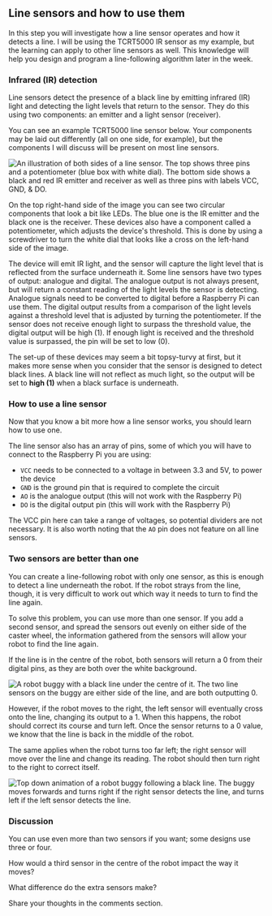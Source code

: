 [comment]: # (
Is this step open? Y/N
If so, short description of this step:
Related links:
Related files:
)

## Line sensors and how to use them

In this step you will investigate how a line sensor operates and how it detects a line. I will be using the TCRT5000 IR sensor as my example, but the learning can apply to other line sensors as well. This knowledge will help you design and program a line-following algorithm later in the week.

### Infrared (IR) detection

Line sensors detect the presence of a black line by emitting infrared (IR) light and detecting the light levels that return to the sensor. They do this using two components: an emitter and a light sensor (receiver).

You can see an example TCRT5000 line sensor below. Your components may be laid out differently (all on one side, for example), but the components I will discuss will be present on most line sensors.

![An illustration of both sides of a line sensor. The top shows three pins and a potentiometer (blue box with white dial). The bottom side shows a black and red IR emitter and receiver as well as three pins with labels VCC, GND, & DO.](https://rpf-futurelearn.s3-eu-west-1.amazonaws.com/Robotics+-+Robot+Buggy/Illustration/36-3_4_TCRT_Sensor_Diagram.png)

On the top right-hand side of the image you can see two circular components that look a bit like LEDs. The blue one is the IR emitter and the black one is the receiver. These devices also have a component called a potentiometer, which adjusts the device's threshold. This is done by using a screwdriver to turn the white dial that looks like a cross on the left-hand side of the image.

The device will emit IR light, and the sensor will capture the light level that is reflected from the surface underneath it. Some line sensors have two types of output: analogue and digital. The analogue output is not always present, but will return a constant reading of the light levels the sensor is detecting. Analogue signals need to be converted to digital before a Raspberry Pi can use them. The digital output results from a comparison of the light levels against a threshold level that is adjusted by turning the potentiometer. If the sensor does not receive enough light to surpass the threshold value, the digital output will be high (1). If enough light is received and the threshold value is surpassed, the pin will be set to low (0).

The set-up of these devices may seem a bit topsy-turvy at first, but it makes more sense when you consider that the sensor is designed to detect black lines. A black line will not reflect as much light, so the output will be set to **high (1)** when a black surface is underneath.

### How to use a line sensor

Now that you know a bit more how a line sensor works, you should learn how to use one.

The line sensor also has an array of pins, some of which you will have to connect to the Raspberry Pi you are using:

+ `VCC` needs to be connected to a voltage in between 3.3 and 5V, to power the device
+ `GND` is the ground pin that is required to complete the circuit
+ `AO` is the analogue output (this will not work with the Raspberry Pi)
+ `DO` is the digital output pin (this will work with the Raspberry Pi)

The VCC pin here can take a range of voltages, so potential dividers are not necessary. It is also worth noting that the `AO` pin does not feature on all line sensors.

### Two sensors are better than one

You can create a line-following robot with only one sensor, as this is enough to detect a line underneath the robot. If the robot strays from the line, though, it is very difficult to work out which way it needs to turn to find the line again.

To solve this problem, you can use more than one sensor. If you add a second sensor, and spread the sensors out evenly on either side of the caster wheel, the information gathered from the sensors will allow your robot to find the line again.

If the line is in the centre of the robot, both sensors will return a 0 from their digital pins, as they are both over the white background.

![A robot buggy with a black line under the centre of it. The two line sensors on the buggy are either side of the line, and are both outputting 0.](https://rpf-futurelearn.s3-eu-west-1.amazonaws.com/Robotics+-+Robot+Buggy/Illustration/35-3_4-line-sensors-not-detecting-line.png)

However, if the robot moves to the right, the left sensor will eventually cross onto the line, changing its output to a 1. When this happens, the robot should correct its course and turn left. Once the sensor returns to a 0 value, we know that the line is back in the middle of the robot.

The same applies when the robot turns too far left; the right sensor will move over the line and change its reading. The robot should then turn right to the right to correct itself.

![Top down animation of a robot buggy following a black line. The buggy moves forwards and turns right if the right sensor detects the line, and turns left if the left sensor detects the line.](https://rpf-futurelearn.s3-eu-west-1.amazonaws.com/Robotics+-+Robot+Buggy/Animation/3_4-line-following-buggy-animation.gif)

### Discussion

You can use even more than two sensors if you want; some designs use three or four.

How would a third sensor in the centre of the robot impact the way it moves?

What difference do the extra sensors make?

Share your thoughts in the comments section.
